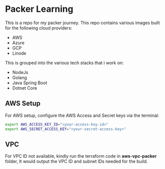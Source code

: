 # Packer Learning
This is a repo for my packer journey. 
This repo contains various images built for the following cloud providers:
- AWS
- Azure
- GCP
- Linode

This is grouped into the various tech stacks that i work on:
- NodeJs
- Golang
- Java Spring Boot
- Dotnet Core

## AWS Setup
For AWS setup, configure the AWS Access and Secret keys via the terminal:

```bash
export AWS_ACCESS_KEY_ID="<your-access-key-id>"
export AWS_SECRET_ACCESS_KEY="<your-secret-access-key>"
```

## VPC
For VPC ID not available, kindly run the terraform code in **aws-vpc-packer** folder, It would output the VPC ID and subnet IDs needed for the build.

